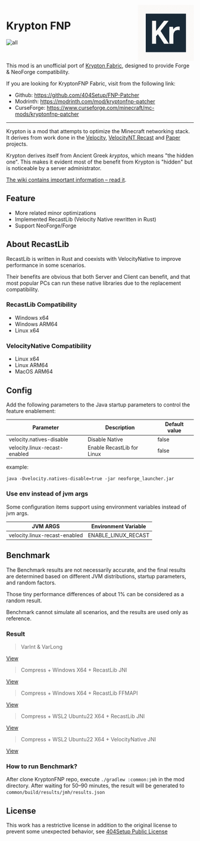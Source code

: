<img src="./common/src/main/resources/assets/krypton_fnp/icon.png" alt="Logo" align="right" width="150">

Krypton FNP
====

![all](https://img.shields.io/badge/environment-any-4caf50?style=flat-square)

<a href="https://modrinth.com/mod/krypton-fnp"><img src="https://badges.moddingx.org/modrinth/downloads/krypton-fnp" alt=""></a>
<a href="https://www.curseforge.com/minecraft/mc-mods/krypton-fnp"><img src="https://badges.moddingx.org/curseforge/downloads/1269169" alt=""></a>

This mod is an unofficial port of [Krypton Fabric](https://modrinth.com/mod/krypton), designed to provide Forge &
NeoForge compatibility.

If you are looking for KryptonFNP Fabric, visit from the following link:

- Github: https://github.com/404Setup/FNP-Patcher
- Modrinth: https://modrinth.com/mod/kryptonfnp-patcher
- CurseForge: https://www.curseforge.com/minecraft/mc-mods/kryptonfnp-patcher

---

Krypton is a mod that attempts to optimize the Minecraft networking stack. It derives from work
done in the [Velocity](https://velocitypowered.com/), [VelocityNT Recast](https://github.com/404Setup/VelocityNT-Recast)
and [Paper](https://papermc.io) projects.

Krypton derives itself from Ancient Greek _kryptos_, which means "the hidden one". This makes
it evident most of the benefit from Krypton is "hidden" but is noticeable by a server administrator.

[The wiki contains important information &ndash; read it](https://github.com/astei/krypton/wiki).

## Feature

- More related minor optimizations
- Implemented RecastLib (Velocity Native rewritten in Rust)
- Support NeoForge/Forge

## About RecastLib

RecastLib is written in Rust and coexists with VelocityNative to improve performance in some scenarios.

Their benefits are obvious that both Server and Client can benefit, and that most popular PCs can run these native
libraries due to the replacement compatibility.

### RecastLib Compatibility

- Windows x64
- Windows ARM64
- Linux x64

### VelocityNative Compatibility

- Linux x64
- Linux ARM64
- MacOS ARM64

## Config

Add the following parameters to the Java startup parameters to control the feature enablement:

| Parameter                     | Description                | Default value |
|-------------------------------|----------------------------|---------------|
| velocity.natives-disable      | Disable Native             | false         |
| velocity.linux-recast-enabled | Enable RecastLib for Linux | false         |

example:

```shell
java -Dvelocity.natives-disable=true -jar neoforge_launcher.jar
```

### Use env instead of jvm args

Some configuration items support using environment variables instead of jvm args.

| JVM ARGS                      | Environment Variable |
|-------------------------------|----------------------|
| velocity.linux-recast-enabled | ENABLE_LINUX_RECAST  |

## Benchmark

The Benchmark results are not necessarily accurate,
and the final results are determined based on different JVM distributions, startup parameters, and random factors.

Those tiny performance differences of about 1% can be considered as a random result.

Benchmark cannot simulate all scenarios, and the results are used only as reference.

### Result

> VarInt & VarLong
>
[View](https://jmh.morethan.io/?source=https://raw.githubusercontent.com/404Setup/KryptonFNP/refs/heads/master/results/var.json)


> Compress + Windows X64 + RecastLib JNI
>
[View](https://jmh.morethan.io/?source=https://raw.githubusercontent.com/404Setup/KryptonFNP/refs/heads/master/results/compress/windows.recastlib.jni.json)


> Compress + Windows X64 + RecastLib FFMAPI
>
[View](https://jmh.morethan.io/?source=https://raw.githubusercontent.com/404Setup/KryptonFNP/refs/heads/master/results/compress/windows.recastlib.ffm.json)


> Compress + WSL2 Ubuntu22 X64 + RecastLib JNI
>
[View](https://jmh.morethan.io/?source=https://raw.githubusercontent.com/404Setup/KryptonFNP/refs/heads/master/results/compress/linux.recastlib.jni.json)


> Compress + WSL2 Ubuntu22 X64 + VelocityNative JNI
>

[View](https://jmh.morethan.io/?source=https://raw.githubusercontent.com/404Setup/KryptonFNP/refs/heads/master/results/compress/linux.velocity.jni.json)

### How to run Benchmark?

After clone KryptonFNP repo, execute `./gradlew :common:jmh` in the mod directory.
After waiting for 50–90 minutes, the result will be generated to `common/build/results/jmh/results.json`

## License

This work has a restrictive license in addition to the original license to prevent some unexpected behavior,
see [404Setup Public License](https://github.com/404Setup/404Setup/blob/main/LICENSE.md)